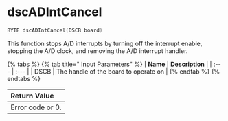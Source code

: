 # dscADIntCancel

```c
BYTE dscADIntCancel(DSCB board)
```

This function stops A/D interrupts by turning off the interrupt enable, stopping the A/D clock, and removing the A/D interrupt handler.

{% tabs %}
{% tab title=" Input Parameters" %}
| **Name** | **Description** |
| :--- | :--- |
| DSCB | The handle of the board to operate on |
{% endtab %}
{% endtabs %}

| Return Value |
| :--- |
| Error code or 0. |

